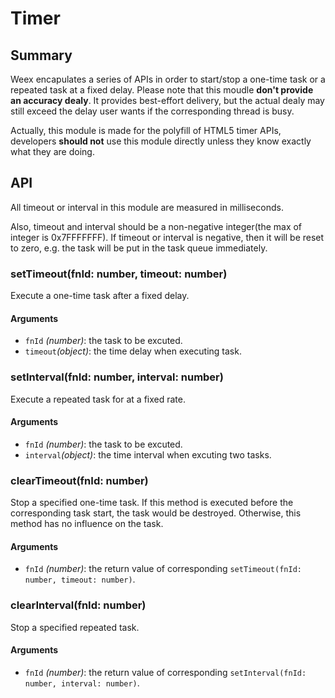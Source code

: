 # Timer


## Summary

Weex encapulates a series of APIs in order to start/stop a one-time task or a repeated task at a fixed delay. Please note that this moudle **don't provide an accuracy dealy**. It provides best-effort delivery, but the actual dealy may still exceed the delay user wants if the corresponding thread is busy.

Actually, this module is made for the polyfill of HTML5 timer APIs, developers **should not** use this module directly unless they know exactly what they are doing.

## API
All timeout or interval in this module are measured in milliseconds.

Also, timeout and interval should be a non-negative integer(the max of integer is 0x7FFFFFFF). If timeout or interval is negative, then it will be reset to zero, e.g. the task will be put in the task queue immediately.

### setTimeout(fnId: number, timeout: number)
Execute a one-time task after a fixed delay.
#### Arguments
* `fnId` *(number)*: the task to be excuted.
* `timeout`*(object)*: the time delay when executing task.

### setInterval(fnId: number, interval: number)
Execute a repeated task for at a fixed rate.
#### Arguments
* `fnId` *(number)*: the task to be excuted.
* `interval`*(object)*: the time interval when excuting two tasks.

### clearTimeout(fnId: number)
Stop a specified one-time task. If this method is executed before the corresponding task start, the task would be destroyed. Otherwise, this method has no influence on the task.
#### Arguments
* `fnId` *(number)*: the return value of corresponding `setTimeout(fnId: number, timeout: number)`.

### clearInterval(fnId: number)
Stop a specified repeated task.
#### Arguments
* `fnId` *(number)*: the return value of corresponding `setInterval(fnId: number, interval: number)`.